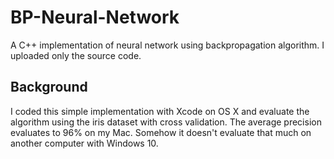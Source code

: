 # BP-Neural-Network
A C++ implementation of neural network using backpropagation algorithm. I uploaded only the source code.
## Background
I coded this simple implementation with Xcode on OS X and evaluate the algorithm using the iris dataset with cross validation.
The average precision evaluates to 96% on my Mac. Somehow it doesn't evaluate that much on another computer with Windows 10. 
